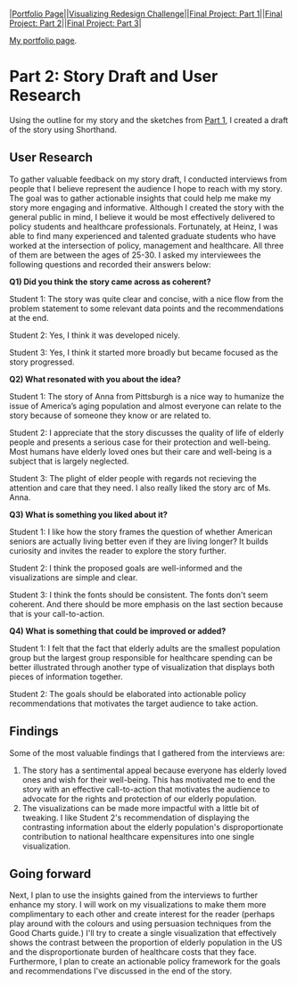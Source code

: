 |[Portfolio Page](https://fmisbah.github.io/Telling-Stories-with-Data/)||[Visualizing Redesign Challenge](https://fmisbah.github.io/Telling-Stories-with-Data/RedesignChallenge)||[Final Project: Part 1](https://fmisbah.github.io/Telling-Stories-with-Data/FinalProject_Part1)||[Final Project: Part 2](https://fmisbah.github.io/Telling-Stories-with-Data/FinalProject_Part2)||[Final Project: Part 3](https://fmisbah.github.io/Telling-Stories-with-Data/FinalProject_Part3)|

[My portfolio page](https://fmisbah.github.io/Telling-Stories-with-Data/).

# Part 2: Story Draft and User Research
Using the outline for my story and the sketches from [Part 1](https://fmisbah.github.io/Telling-Stories-with-Data/FinalProject_Part1), I created a draft of the story using Shorthand.

## User Research
To gather valuable feedback on my story draft, I conducted interviews from people that I believe represent the audience I hope to reach with my story. The goal was to gather actionable insights that could help me make my story more engaging and informative. Although I created the story with the general public in mind, I believe it would be most effectively delivered to policy students and healthcare professionals. Fortunately, at Heinz, I was able to find many experienced and talented graduate students who have worked at the intersection of policy, management and healthcare. All three of them are between the ages of 25-30.
I asked my interviewees the following questions and recorded their answers below:

**Q1) Did you think the story came across as coherent?**

Student 1: The story was quite clear and concise, with a nice flow from the problem statement to some relevant data points and the recommendations at the end.

Student 2: Yes, I think it was developed nicely.

Student 3: Yes, I think it started more broadly but became focused as the story progressed. 

**Q2) What resonated with you about the idea?**

Student 1: The story of Anna from Pittsburgh is a nice way to humanize the issue of America’s aging population and almost everyone can relate to the story because of someone they know or are related to.

Student 2: I appreciate that the story discusses the quality of life of elderly people and presents a serious case for their protection and well-being. Most humans have elderly loved ones but their care and well-being is a subject that is largely neglected.

Student 3: The plight of elder people with regards not recieving the attention and care that they need. I also really liked the story arc of Ms. Anna. 

**Q3) What is something you liked about it?**

Student 1: I like how the story frames the question of whether American seniors are actually living better even if they are living longer? It builds curiosity and invites the reader to explore the story further.

Student 2: I think the proposed goals are well-informed and the visualizations are simple and clear.

Student 3: I think the fonts should be consistent. The fonts don't seem coherent. And there should be more emphasis on the last section because that is your call-to-action.

**Q4) What is something that could be improved or added?** 

Student 1: I felt that the fact that elderly adults are the smallest population group but the largest group responsible for healthcare spending can be better illustrated through another type of visualization that displays both pieces of information together.

Student 2: The goals should be elaborated into actionable policy recommendations that motivates the target audience to take action.

## Findings
Some of the most valuable findings that I gathered from the interviews are:

1) The story has a sentimental appeal because everyone has elderly loved ones and wish for their well-being. This has motivated me to end the story with an effective call-to-action that motivates the audience to advocate for the rights and protection of our elderly population.
2) The visualizations can be made more impactful with a little bit of tweaking. I like Student 2's recommendation of displaying the contrasting information about the elderly population's disproportionate contribution to national healthcare expensitures into one single visualization.

## Going forward
Next, I plan to use the insights gained from the interviews to further enhance my story. I will work on my visualizations to make them more complimentary to each other and create interest for the reader (perhaps play around with the colours and using persuasion techniques from the Good Charts guide.)
I'll try to create a single visualization that effectively shows the contrast between the proportion of elderly population in the US and the disproportionate burden of healthcare costs that they face.
Furthermore, I plan to create an actionable policy framework for the goals and recommendations I've discussed in the end of the story.
